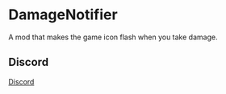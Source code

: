 # DamageNotifier

A mod that makes the game icon flash when you take damage.

## Discord
[Discord](https://discord.gg/EskUvSf5cr)
